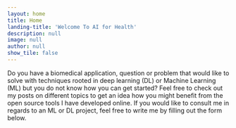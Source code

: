 ```yaml
---
layout: home
title: Home
landing-title: 'Welcome To AI for Health'
description: null
image: null
author: null
show_tile: false
---
```

Do you have a biomedical application, question or problem that would like to solve with techniques rooted in
deep learning (DL) or Machine Learning (ML) but you do not know how you can get started? Feel free to check out my posts on different topics to get an idea how you might
benefit from the open source tools I have developed online. If you would like to consult me in regards to an ML or DL project, feel free to write me by filling out the form below.  

